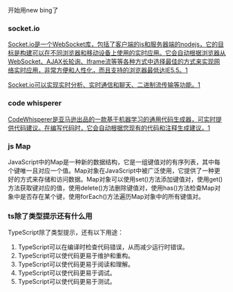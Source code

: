 开始用new bing了
### socket.io
[Socket.io是一个WebSocket库，包括了客户端的js和服务器端的nodejs，它的目标是构建可以在不同浏览器和移动设备上使用的实时应用。它会自动根据浏览器从WebSocket、AJAX长轮询、Iframe流等等各种方式中选择最佳的方式来实现网络实时应用，非常方便和人性化，而且支持的浏览器最低达IE5.5。](https://blog.csdn.net/qq_31967569/article/details/105386113)[1](https://blog.csdn.net/qq_31967569/article/details/105386113)

[Socket.io可以实现实时分析、实时通信和聊天、二进制流传输等功能。](https://blog.csdn.net/qq_31967569/article/details/105386113)[1](https://blog.csdn.net/qq_31967569/article/details/105386113)

### code whisperer
[CodeWhisperer是亚马逊出品的一款基于机器学习的通用代码生成器，可实时提供代码建议。在编写代码时，它会自动根据您现有的代码和注释生成建议。](https://blog.csdn.net/chinesehuazhou2/article/details/126903714)[1](https://blog.csdn.net/chinesehuazhou2/article/details/126903714)

### js Map

JavaScript中的Map是一种新的数据结构，它是一组键值对的有序列表，其中每个键唯一且对应一个值。Map对象在JavaScript中被广泛使用，它提供了一种更好的方式来存储和访问数据。Map对象可以使用set()方法添加键值对，使用get()方法获取键对应的值，使用delete()方法删除键值对，使用has()方法检查Map对象中是否存在某个键，使用forEach()方法遍历Map对象中的所有键值对。

### ts除了类型提示还有什么用

TypeScript除了类型提示，还有以下用途：
1.  TypeScript可以在编译时检查代码错误，从而减少运行时错误。
2.  TypeScript可以使代码更易于维护和重构。
3.  TypeScript可以使代码更易于阅读和理解。
4.  TypeScript可以使代码更易于调试。
5.  TypeScript可以使代码更易于测试。